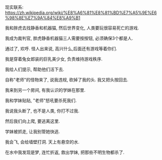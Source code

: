 现实联系: https://zh.wikipedia.org/wiki/%E8%A6%81%E8%81%BD%E7%A5%9E%E6%98%8E%E7%9A%84%E8%A9%B1

我和胖虎去找静香和机器猫, 然后世界变化, 人类要玩很容易死亡的游戏.

我成为裁判官, 胖虎静香机器猫三人需要按按钮, 必须确保3个都是人.

通过了, 欢呼. 怪人出来说, 高兴什么,后面还有游戏等着你们.

我是穿着兔女郎装的巨乳美少女, 负责维持游戏秩序.

我给人们提示, 帮助他们活下去.

自称"老师"的怪物来了, 说我违规, 砍掉了我的头. 我又把头按回去.

我来到另一个房间, 有我认识的学妹在那里.

我和学妹贴贴, "老师"怒吼要杀死我们.

我说我头断了, 也不是人类, 你打不过我.

然后我们向上爬, 要逃离这里.

学妹被抓走, 让我别管她快逃.

我会飞, 会给墙壁打洞. 天上有悬空的水.

在水中我发现是梦, 连忙折返, 救出学妹, 把那些不明生物都杀了.
